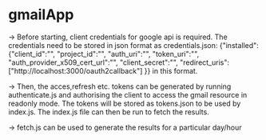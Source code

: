 # gmailApp

-> Before starting, client credentials for google api is required. The credentials need to be stored in json format as credentials.json:
{"installed":
    {"client_id":"",
        "project_id":"",
        "auth_uri":"",
        "token_uri":"",
        "auth_provider_x509_cert_url":"",
        "client_secret":"",
        "redirect_uris":["http://localhost:3000/oauth2callback"]
        }}
 in this format.
 
-> Then, the acces,refresh etc. tokens can be generated by running authenticate.js and authorising the client to access the gmail resource in readonly mode. The tokens will be stored as tokens.json to be used by index.js.
 The index.js file can then be run to fetch the results.

-> fetch.js can be used to generate the results for a particular day/hour
